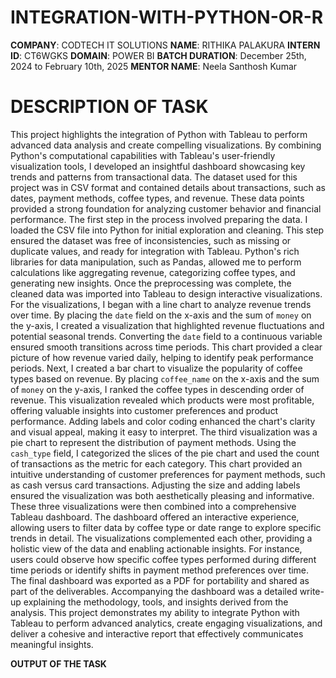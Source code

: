 # INTEGRATION-WITH-PYTHON-OR-R
**COMPANY**: CODTECH IT SOLUTIONS
**NAME**: RITHIKA PALAKURA
**INTERN ID**: CT6WGKS
**DOMAIN**: POWER BI
**BATCH DURATION**: December 25th, 2024 to February 10th, 2025
**MENTOR NAME**: Neela Santhosh Kumar
# DESCRIPTION OF TASK
This project highlights the integration of Python with Tableau to perform advanced data analysis and create compelling visualizations. By combining Python's computational capabilities with Tableau's user-friendly visualization tools, I developed an insightful dashboard showcasing key trends and patterns from transactional data. The dataset used for this project was in CSV format and contained details about transactions, such as dates, payment methods, coffee types, and revenue. These data points provided a strong foundation for analyzing customer behavior and financial performance. The first step in the process involved preparing the data. I loaded the CSV file into Python for initial exploration and cleaning. This step ensured the dataset was free of inconsistencies, such as missing or duplicate values, and ready for integration with Tableau. Python's rich libraries for data manipulation, such as Pandas, allowed me to perform calculations like aggregating revenue, categorizing coffee types, and generating new insights. Once the preprocessing was complete, the cleaned data was imported into Tableau to design interactive visualizations. For the visualizations, I began with a line chart to analyze revenue trends over time. By placing the `date` field on the x-axis and the sum of `money` on the y-axis, I created a visualization that highlighted revenue fluctuations and potential seasonal trends. Converting the `date` field to a continuous variable ensured smooth transitions across time periods. This chart provided a clear picture of how revenue varied daily, helping to identify peak performance periods.
Next, I created a bar chart to visualize the popularity of coffee types based on revenue. By placing `coffee_name` on the x-axis and the sum of `money` on the y-axis, I ranked the coffee types in descending order of revenue. This visualization revealed which products were most profitable, offering valuable insights into customer preferences and product performance. Adding labels and color coding enhanced the chart's clarity and visual appeal, making it easy to interpret. The third visualization was a pie chart to represent the distribution of payment methods. Using the `cash_type` field, I categorized the slices of the pie chart and used the count of transactions as the metric for each category. This chart provided an intuitive understanding of customer preferences for payment methods, such as cash versus card transactions. Adjusting the size and adding labels ensured the visualization was both aesthetically pleasing and informative.
These three visualizations were then combined into a comprehensive Tableau dashboard. The dashboard offered an interactive experience, allowing users to filter data by coffee type or date range to explore specific trends in detail. The visualizations complemented each other, providing a holistic view of the data and enabling actionable insights. For instance, users could observe how specific coffee types performed during different time periods or identify shifts in payment method preferences over time.
The final dashboard was exported as a PDF for portability and shared as part of the deliverables. Accompanying the dashboard was a detailed write-up explaining the methodology, tools, and insights derived from the analysis. This project demonstrates my ability to integrate Python with Tableau to perform advanced analytics, create engaging visualizations, and deliver a cohesive and interactive report that effectively communicates meaningful insights.

**OUTPUT OF THE TASK**
